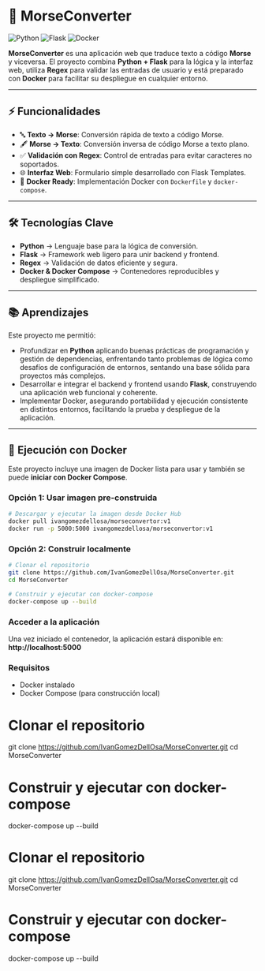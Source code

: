 # 🔡 MorseConverter

![Python](https://img.shields.io/badge/Python-3.10+-blue?logo=python)
![Flask](https://img.shields.io/badge/Flask-Framework-black?logo=flask)
![Docker](https://img.shields.io/badge/Docker-2496ED?logo=docker)


**MorseConverter** es una aplicación web que traduce texto a código **Morse** y viceversa. El proyecto combina **Python + Flask** para la lógica y la interfaz web, utiliza **Regex** para validar las entradas de usuario y está preparado con **Docker** para facilitar su despliegue en cualquier entorno.

---

## ⚡ Funcionalidades

* 🔤 **Texto → Morse**: Conversión rápida de texto a código Morse.
* 🖋️ **Morse → Texto**: Conversión inversa de código Morse a texto plano.
* ✅ **Validación con Regex**: Control de entradas para evitar caracteres no soportados.
* 🌐 **Interfaz Web**: Formulario simple desarrollado con Flask Templates.
* 🐳 **Docker Ready**: Implementación Docker con `Dockerfile` y `docker-compose`.

---

## 🛠️ Tecnologías Clave

* **Python** → Lenguaje base para la lógica de conversión.
* **Flask** → Framework web ligero para unir backend y frontend.
* **Regex** → Validación de datos eficiente y segura.
* **Docker & Docker Compose** → Contenedores reproducibles y despliegue simplificado.

---

## 📚 Aprendizajes

Este proyecto me permitió:

* Profundizar en **Python** aplicando buenas prácticas de programación y gestión de dependencias, enfrentando tanto problemas de lógica como desafíos de configuración de entornos, sentando una base sólida para proyectos más complejos.
* Desarrollar e integrar el backend y frontend usando **Flask**, construyendo una aplicación web funcional y coherente.
* Implementar Docker, asegurando portabilidad y ejecución consistente en distintos entornos, facilitando la prueba y despliegue de la aplicación.

---

## 🐳 Ejecución con Docker

Este proyecto incluye una imagen de Docker lista para usar y también se puede **iniciar con Docker Compose**.

### Opción 1: Usar imagen pre-construida
```bash
# Descargar y ejecutar la imagen desde Docker Hub
docker pull ivangomezdellosa/morseconvertor:v1
docker run -p 5000:5000 ivangomezdellosa/morseconvertor:v1
```

### Opción 2: Construir localmente
```bash
# Clonar el repositorio
git clone https://github.com/IvanGomezDellOsa/MorseConverter.git
cd MorseConverter

# Construir y ejecutar con docker-compose
docker-compose up --build
```

### Acceder a la aplicación
Una vez iniciado el contenedor, la aplicación estará disponible en:
**http://localhost:5000**

### Requisitos
- Docker instalado
- Docker Compose (para construcción local)

# Clonar el repositorio
git clone https://github.com/IvanGomezDellOsa/MorseConverter.git
cd MorseConverter

# Construir y ejecutar con docker-compose
docker-compose up --build
# Clonar el repositorio
git clone https://github.com/IvanGomezDellOsa/MorseConverter.git
cd MorseConverter

# Construir y ejecutar con docker-compose
docker-compose up --build
